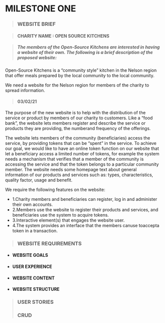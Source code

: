 # MILESTONE ONE

> ### WEBSITE BRIEF
 
> #### CHARITY NAME : OPEN SOURCE KITCHENS



> ##### The members of the Open-Source Kitchens are interested in having a website of their own. The following is a brief description of the proposed website:


Open-Source Kitchens is a “community style” kitchen in the Nelson region that offer meals prepared by the local community to the local community. 

We need a website for the Nelson region for members of the charity to spread information. 

> #### 03/02/21
The purpose of the new website is to help with the distribution of the service or product by members of our charity to customers. Like a “food bank”, the website lets members register and describe the service or products they are providing, the numberand frequency of the offerings.

The website lets members of the community (beneficiaries) access the service, by providing tokens that can be “spent” in the service. To achieve our goal, we would like to have an online token function on our website that let a beneficiary access a limited number of tokens, for example the system needs a mechanism that verifies that a member of the community is accessing the service and that the token belongs to a particular community member. The website needs some homepage text about general information of our products and services such as: types, characteristics, quality factor, usage and benefit.

We require the following features on the website:

- 1.Charity members and beneficiaries can register, log in and administer their own accounts.
- 2.Members use the website to register their products and services, and beneficiaries use the system to acquire tokens.
- 3.Interactive element(s) that engages the website user.
- 4.The system provides an interface that the members canuse toaccepta token in a transaction.


> ### WEBSITE REQUIREMENTS

- #### WEBSITE GOALS
- #### USER EXPERIENCE
- #### WEBSITE CONTENT
- #### WEBSITE STRUCTURE

> ### USER STORIES
> ### CRUD
